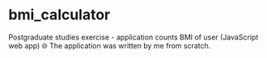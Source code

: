 # bmi_calculator
Postgraduate studies exercise - application counts BMI of user (JavaScript web app) 🌐
The application was written by me from scratch. 
